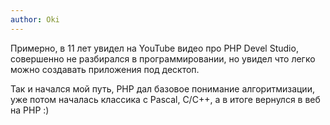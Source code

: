 ```yaml
---
author: Oki
---
```


Примерно, в 11 лет увидел на YouTube видео про PHP Devel Studio, совершенно не разбирался в программировании, но увидел
что легко можно создавать приложения под десктоп.

Так и начался мой путь, PHP дал базовое понимание алгоритмизации,
уже потом началась классика с Pascal, C/C++, а в итоге вернулся в веб на PHP :)